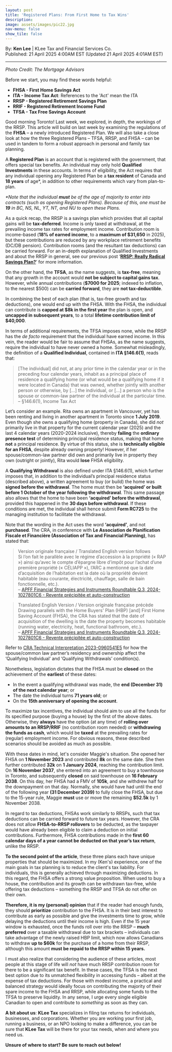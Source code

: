 ```yaml
---
layout: post
title: 'Registered Plans: From First Home to Tax Wins'
description: 
image: assets/images/pic22.jpg
nav-menu: false
show_tile: false
---
```


<style>
  p {
    margin-bottom: 15px; /* Reduce space below paragraphs */
  }

  hr.major {
    margin: 10px 0; /* Equal space above and below the <hr> */
  }
</style>

<!-- Credits -->
<div class="row">
	<div class="12u">
		<p>By: <b>Ken Lee</b> | KLee Tax and Financial Services Co.<br> Published: 21 April 2025 4:00AM EST (Updated 21 April 2025 4:01AM EST)</p>
	</div>
</div>

<hr class="major"/>

<!-- Content -->

<section>
  <div class="row">
	  <div class="12u">
		<p><p><i>Photo Credit: The Mortgage Advisors</i></p>
    <p>Before we start, you may find these words helpful:</p>
    <ul>
      <li><b>FHSA - First Home Savings Act</b></li>
      <li><b>ITA - Income Tax Act</b>: References to the 'Act' mean the ITA</li>
      <li><b>RRSP - Registered Retirement Savings Plan</b></li>
      <li><b>RRIF - Registered Retirement Income Fund</b></li>
      <li><b>TFSA - Tax Free Savings Account</b></li>
    </ul>
    <p>Good morning Toronto! Last week, we explored, in depth, the workings of the RRSP. This article will build on last week by examining the regulations of the <b>FHSA</b> – a newly introduced Registered Plan. We will also take a close look at how the three Registered Plans – TFSA, RRSP, and FHSA – can be used in tandem to form a robust approach in personal and family tax planning.</p>
    <p>A <b>Registered Plan</b> is an account that is registered with the government, that offers special tax benefits. An individual may only hold <b>Qualified Investments</b> in these accounts. In terms of eligibility, the Act requires that any individual opening any Registered Plan be a <b>tax resident</b> of Canada and <b>18 years</b> of age*, in addition to other requirements which vary from plan-to-plan.</p>
    <p><i>*Note that the individual <b>must</b> be of the age of majority to enter into contracts (such as opening Registered Plans). Because of this, one must be <b>19</b> in BC, NS, NL, YT, NT, and NU to open these Plans.</i></p>
    <p>As a quick recap, the RRSP is a savings plan which provides that all capital gains will be <b>tax-deferred</b>. Income is only taxed at withdrawal, at the prevailing income tax rates for employment income. Contribution room is income-based (<b>18% of earned income</b>, to a <b>maximum of $31,650</b> in 2025), but these contributions are reduced by any workplace retirement benefits (DC/DB pension). Contribution rooms (and the resultant tax deductions) can be carried forward. For an in-depth explanation of Qualified Investments and about the RRSP in general, see our previous post ‘<b><a href="https://kleetax.ca/posts/2025/04-07-rrsp/">RRSP: Really Radical Savings Plan?</a></b>’ for more information.</p>
    <p>On the other hand, the <b>TFSA</b>, as the name suggests, is <b>tax-free</b>, meaning that any growth in the account would <b>not be subject to capital gains tax</b>. However, while annual contributions (<b>$7000 for 2025</b>; indexed to inflation, to the nearest $500) can be <b>carried forward</b>, they are <b>not tax-deductible</b>.</p>
    <p>In combining the best of each plan (that is, tax-free growth and tax deductions), one would end up with the FHSA. With the FHSA, the individual can contribute is <b>capped at $8k in the first year</b> the plan is open, and <b>uncapped in subsequent years</b>, to a total <b>lifetime contribution limit of $40,000</b>.</p>
    <p>In terms of additional requirements, the TFSA imposes none, while the RRSP has the <i>de facto</i> requirement that the individual have earned income. In this vein, the reader would be fair to assume that FHSAs, as the name suggests, require the individual to have never owned a home. Somewhat misleadingly, the definition of a <b>Qualified Individual</b>, contained in <b>ITA §146.6(1)</b>, reads that:</p>
    <blockquote>[The individual] did not, at any prior time in the calendar year or in the preceding four calendar years, inhabit as a principal place of residence a qualifying home (or what would be a qualifying home if it were located in Canada) that was owned, whether jointly with another person or otherwise, by [...] the individual, or [...] a person who is the spouse or common-law partner of the individual at the particular time.<br>   – §146.6(1), Income Tax Act</blockquote>
    <p>Let’s consider an example. Rita owns an apartment in Vancouver, yet has been renting and living in another apartment in Toronto since <b>1 July 2019</b>. Even though she owns a qualifying home (property in Canada), she did <i>not</i> primarily live in that property for the current calendar year (2025) and the last 4 calendar years (2020-2024 inclusive), thereby <b>failing</b> the <b>ordinary presence test</b> of determining principal residence status, making that home <b>not</b> a principal residence. By virtue of this status, she is <b>technically eligible for an FHSA</b>, despite already owning property! However, if her spouse/common-law partner did own and primarily live in property they own (outright or jointly), Rita would <b>lose</b> FHSA eligibility.</p>
    <p>A <b>Qualifying Withdrawal</b> is also defined under ITA §146.6(1), which further imposes that, in addition to the individual’s principal residence status (described above), a written agreement to buy (or build) the home was <b>signed before the withdrawal</b>. The home must then be <b>‘acquired’ or built before 1 October of the year following the withdrawal</b>. This same passage also allows that the home to have been <b>‘acquired’ before the withdrawal</b>, provided this happened in the <b>30 days before withdrawal</b>. If these conditions are met, the individual shall hence submit <b>Form RC725</b> to the managing institution to facilitate the withdrawal.</p>
    <p>Note that the wording in the Act uses the word <b>‘acquired’</b>, and not <b>purchased</b>. The CRA, in conference with <b>Le Association de Planification Fiscale et Financière (Association of Tax and Financial Planning)</b>, has stated that:</p>
    <blockquote>Version originale française / Translated English version follows<br>Si l’on fait le parallèle avec le régime d’accession à la propriété (« RAP ») ainsi qu’avec le compte d’épargne libre d’impôt pour l’achat d’une première propriété (« CÉLIAPP »), l’ARC a mentionné que la date d’acquisition de l’habitation est la date où la propriété devient habitable (eau courante, électricité, chauffage, salle de bain fonctionnelle, etc.).<br>   – <a href="https://taxinterpretations.com/cra/severed-letters/2024-1027801c6">APFF Financial Strategies and Instruments Roundtable Q.3, 2024-1027801C6 - Revente précipitée et auto-construction</a></blockquote>
    <blockquote>Translated English Version / Version originale française précède<br>Drawing parallels with the Home Buyers' Plan (HBP) [and] First Home Saving Account (FHSA), the CRA has stated that the date of acquisition of the dwelling is the date the property becomes habitable (running water, electricity, heat, functional bathroom, etc.).<br>   – <a href="https://taxinterpretations.com/cra/severed-letters/2024-1027801c6">APFF Financial Strategies and Instruments Roundtable Q.3, 2024-1027801C6 - Revente précipitée et auto-construction</a></blockquote>
    <p>Refer to <a href="https://taxinterpretations.com/cra/severed-letters/2023-0960541e5">CRA Technical Interpretation 2023-0960541E5</a> for how the spouse/common law partner’s residency and ownership affect the ‘Qualifying Individual’ and ‘Qualifying Withdrawals’ condition(s).</p>
    <p>Nonetheless, legislation dictates that the FHSA must be <b>closed</b> on the achievement of the <b>earliest</b> of these dates:
    <ul>
      <li>In the event a qualifying withdrawal was made, the <b>end (December 31) of the next calendar year</b>; or</li>
      <li>The date the individual turns <b>71 years old</b>; or</li>
      <li>On the <b>15th anniversary of opening the account</b>.</li>
    </ul>
    <p>To maximize tax incentives, the individual should aim to use all the funds for its specified purpose (buying a house) by the first of the above dates. Otherwise, they <b>always</b> have the option (at any time) of <b>rolling over amounts to an RRSP/RRIF</b> (no contribution room needed) or <b>withdrawing the funds as cash</b>, which would be <b>taxed</b> at the prevailing rates for (regular) employment income. For obvious reasons, these described scenarios should be avoided as much as possible.</p>
    <p>With these dates in mind, let's consider Maggie's situation. She opened her FHSA on <b>1 November 2023</b> and contributed <b>8k</b> on the same date. She then further contributed <b>32k</b> on <b>1 January 2024</b>, reaching the contribution limit. On <b>16 November 2037</b>, she entered into an agreement to buy a townhouse in Toronto, and subsequently <b>closed</b> on said townhouse on <b>16 February 2038</b>. On this day, her FHSA had a FMV of <b>105k</b>, and she withdrew half for the downpayment on that day. Normally, she would have had until the end of the following year <b>(31 December 2039)</b> to fully close the FHSA, but due to the 15-year rule, Maggie <b>must</b> use or move the remaining <b>$52.5k</b> by 1 November 2038</b>.</p>
    <p>In regard to tax deductions, FHSAs work similarly to RRSPs, such that tax deductions can be carried forward to future tax years. However, the CRA does not allow <b>FHSA-to-RRSP rollovers</b> to be deducted, as the taxpayer would have already been eligible to claim a deduction on initial contributions. Furthermore, FHSA contributions made in the <b>first 60 calendar days of a year cannot be deducted on that year’s tax return</b>, unlike the RRSP.</p>
    <p><b>To the second point of the article</b>, these three plans each have unique properties that should be maximized. In my (Ken's) experience, one of the main goals in tax planning is to reduce the client's tax liability. For individuals, this is generally achieved through maximizing deductions. In this regard, the FHSA offers a strong value proposition. When used to buy a house, the contribution and its growth can be withdrawn tax-free, while offering tax deductions – something the RRSP and TFSA do not offer on their own.</p>
    <p><b>Therefore, it is my (personal) opinion</b> that if the reader had enough funds, they should <b>prioritize</b> contribution to the FHSA. It is in their best interest to contribute as early as possible and give the investments time to grow, while delaying the deductions until their income is high. Even if the 15 year window is exhausted, once the funds roll over into the RRSP – <b>much preferred</b> over a taxable withdrawal due to tax brackets – individuals can take advantage of the newly raised HBP limit, which now allows Canadians to withdraw <b>up to $60k</b> for the purchase of a home from their RRSP, although this amount <b>must be repaid to the RRSP within 15 years.</b></p>
    <p>I must also realize that considering the audience of these articles, most people at this stage of life will <i>not</i> have much RRSP contribution room for there to be a significant tax benefit. In these cases, the TFSA is the next best option due to its unmatched flexibility in accessing funds – albeit at the expense of tax deductions. For those with modest income, a practical and balanced strategy would ideally focus on contributing the majority of their spare income to the FHSA and RRSP, while allocating some funds to the TFSA to preserve liquidity. In any sense, I urge every single eligible Canadian to open and contribute to <i>something</i> as soon as they can.</p>
    <p><b>A bit about us</b>: <b>KLee Tax</b> specializes in filing tax returns for individuals, businesses, and corporations. Whether you are working your first job, running a business, or an NPO looking to make a difference, you can be sure that <b>KLee Tax</b> will be there for your tax needs, when and where you need us.</p>
    <p><b>Unsure of where to start? Be sure to reach out below!</b></p>